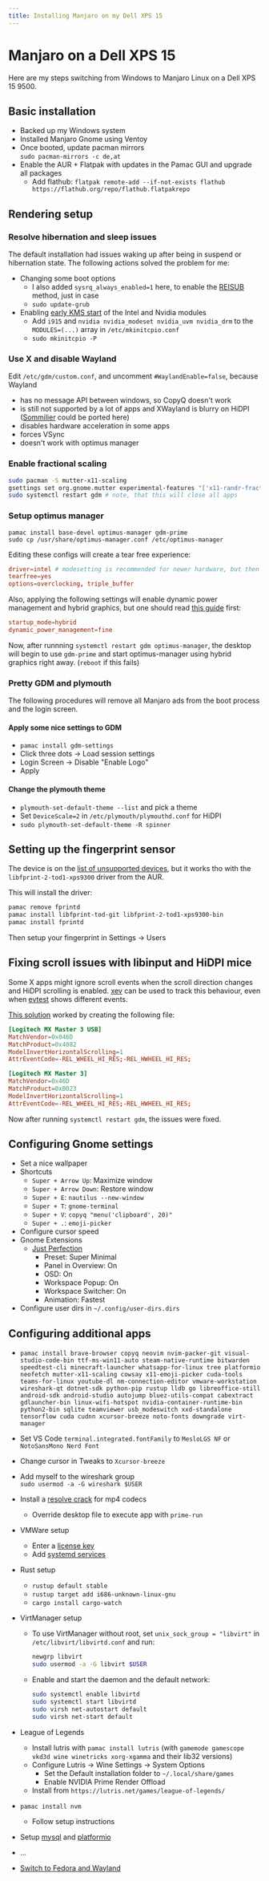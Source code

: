 ```yaml
---
title: Installing Manjaro on my Dell XPS 15
---
```


# Manjaro on a Dell XPS 15

Here are my steps switching from Windows to Manjaro Linux on a Dell XPS 15 9500.

## Basic installation

- Backed up my Windows system
- Installed Manjaro Gnome using Ventoy
- Once booted, update pacman mirrors  
  `sudo pacman-mirrors -c de,at`
- Enable the AUR + Flatpak with updates in the Pamac GUI and upgrade all packages
  - Add flathub: `flatpak remote-add --if-not-exists flathub https://flathub.org/repo/flathub.flatpakrepo`

## Rendering setup

### Resolve hibernation and sleep issues

The default installation had issues waking up after being in suspend or hibernation state. The following actions solved the problem for me:

- Changing some boot options
  - I also added `sysrq_always_enabled=1` here, to enable the [REISUB](https://forum.manjaro.org/t/howto-reboot-turn-off-your-frozen-computer-reisub-reisuo/3855) method, just in case
  - `sudo update-grub`
- Enabling [early KMS start](https://wiki.archlinux.org/title/kernel_mode_setting#Early_KMS_start) of the Intel and Nvidia modules
  - Add `i915` and `nvidia nvidia_modeset nvidia_uvm nvidia_drm` to the `MODULES=(...)` array in `/etc/mkinitcpio.conf`
  - `sudo mkinitcpio -P`

### Use X and disable Wayland

Edit `/etc/gdm/custom.conf`, and uncomment `#WaylandEnable=false`, because Wayland

- has no message API between windows, so CopyQ doesn't work
- is still not supported by a lot of apps and XWayland is blurry on HiDPI ([Sommilier](https://chromium.googlesource.com/chromiumos/platform2/+/master/vm_tools/sommelier/) could be ported here)
- disables hardware acceleration in some apps
- forces VSync
- doesn't work with optimus manager

### Enable fractional scaling

```bash
sudo pacman -S mutter-x11-scaling
gsettings set org.gnome.mutter experimental-features "['x11-randr-fractional-scaling']"
sudo systemctl restart gdm # note, that this will close all apps
```

### Setup optimus manager

```
pamac install base-devel optimus-manager gdm-prime
sudo cp /usr/share/optimus-manager.conf /etc/optimus-manager
```

Editing these configs will create a tear free experience:

```conf title='/etc/optimus-manager/optimus-manager.conf'
driver=intel # modesetting is recommended for newer hardware, but then tearfree only works with xorg-server-git for now
tearfree=yes
options=overclocking, triple_buffer
```

Also, applying the following settings will enable dynamic power management and hybrid graphics, but one should read [this guide](https://github.com/Askannz/optimus-manager/wiki/A-guide--to-power-management-options#configuration-1--dynamic-power-management-inside-the-nvidia-driver-runtime-d3-power-management) first:

```conf title='/etc/optimus-manager/optimus-manager.conf'
startup_mode=hybrid
dynamic_power_management=fine
```

Now, after runnning `systemctl restart gdm optimus-manager`, the desktop will begin to use `gdm-prime` and start optimus-manager using hybrid graphics right away. (`reboot` if this fails)

### Pretty GDM and plymouth

The following procedures will remove all Manjaro ads from the boot process and the login screen.

#### Apply some nice settings to GDM

- `pamac install gdm-settings`
- Click three dots -> Load session settings
- Login Screen -> Disable "Enable Logo"
- Apply

#### Change the plymouth theme

- `plymouth-set-default-theme --list` and pick a theme
- Set `DeviceScale=2` in `/etc/plymouth/plymouthd.conf` for HiDPI
- `sudo plymouth-set-default-theme -R spinner`

## Setting up the fingerprint sensor

The device is on the [list of unsupported devices](https://gitlab.freedesktop.org/libfprint/wiki/-/wikis/Unsupported-Devices), but it works tho with the `libfprint-2-tod1-xps9300` driver from the AUR.

This will install the driver:

```bash
pamac remove fprintd
pamac install libfprint-tod-git libfprint-2-tod1-xps9300-bin
pamac install fprintd
```

Then setup your fingerprint in Settings -> Users

## Fixing scroll issues with libinput and HiDPI mice

Some X apps might ignore scroll events when the scroll direction changes and HiDPI scrolling is enabled. [xev](https://archlinux.org/packages/extra/x86_64/xorg-xev/) can be used to track this behaviour, even when [evtest](https://archlinux.org/packages/community/x86_64/evtest/) shows different events.

[This solution](https://forum.manjaro.org/t/logitech-mx-master-vertical-scroll-issue/100859/4) worked by creating the following file:

```toml title='/etc/libinput/local-overrides.quirks'
[Logitech MX Master 3 USB]
MatchVendor=0x046D
MatchProduct=0x4082
ModelInvertHorizontalScrolling=1
AttrEventCode=-REL_WHEEL_HI_RES;-REL_HWHEEL_HI_RES;

[Logitech MX Master 3]
MatchVendor=0x46D
MatchProduct=0xB023
ModelInvertHorizontalScrolling=1
AttrEventCode=-REL_WHEEL_HI_RES;-REL_HWHEEL_HI_RES;
```

Now after running `systemctl restart gdm`, the issues were fixed.

## Configuring Gnome settings

- Set a nice wallpaper
- Shortcuts
  - `Super + Arrow Up`: Maximize window
  - `Super + Arrow Down`: Restore window
  - `Super + E`: `nautilus --new-window`
  - `Super + T`: `gnome-terminal`
  - `Super + V`: `copyq "menu('clipboard', 20)"`
  - `Super + .`: `emoji-picker`
- Configure cursor speed
- Gnome Extensions
  - [Just Perfection](https://extensions.gnome.org/extension/3843/just-perfection/)
    - Preset: Super Minimal
    - Panel in Overview: On
    - OSD: On
    - Workspace Popup: On
    - Workspace Switcher: On
    - Animation: Fastest
- Configure user dirs in `~/.config/user-dirs.dirs`

## Configuring additional apps

- `pamac install brave-browser copyq neovim nvim-packer-git visual-studio-code-bin ttf-ms-win11-auto steam-native-runtime bitwarden speedtest-cli minecraft-launcher whatsapp-for-linux tree platformio neofetch mutter-x11-scaling cowsay x11-emoji-picker cuda-tools teams-for-linux youtube-dl nm-connection-editor vmware-workstation wireshark-qt dotnet-sdk python-pip rustup lldb go libreoffice-still android-sdk android-studio autojump bluez-utils-compat cabextract gdlauncher-bin linux-wifi-hotspot nvidia-container-runtime-bin python2-bin sqlite teamviewer usb_modeswitch xxd-standalone tensorflow cuda cudnn xcursor-breeze noto-fonts downgrade virt-manager`

- Set VS Code `terminal.integrated.fontFamily` to `MesloLGS NF` or `NotoSansMono Nerd Font`
- Change cursor in Tweaks to `Xcursor-breeze`
- Add myself to the wireshark group  
  `sudo usermod -a -G wireshark $USER`
- Install a [resolve crack](https://www.reddit.com/user/GermanAcId/comments/yxssux/this_is_probably_what_youre_looking_for/) for mp4 codecs
  - Override desktop file to execute app with `prime-run`
- VMWare setup
  - Enter a [license key](https://web.archive.org/web/20221202083641/https://gist.github.com/williamgh2019/cc2ad94cc18cb930a0aab42ed8d39e6f)
  - Add [systemd services](https://communities.vmware.com/t5/VMware-Workstation-Pro-Documents/Workstation-support-on-Linux-using-systemd/ta-p/2792857)
- Rust setup
  - `rustup default stable`
  - `rustup target add i686-unknown-linux-gnu`
  - `cargo install cargo-watch`
- VirtManager setup
  - To use VirtManager without root, set `unix_sock_group = "libvirt"` in `/etc/libvirt/libvirtd.conf` and run:
    ```bash
    newgrp libvirt
    sudo usermod -a -G libvirt $USER
    ```
  - Enable and start the daemon and the default network:
    ```bash
    sudo systemctl enable libvirtd
    sudo systemctl start libvirtd
    sudo virsh net-autostart default
    sudo virsh net-start default
    ```
- League of Legends
  - Install lutris with `pamac install lutris` (with `gamemode gamescope vkd3d wine winetricks xorg-xgamma` and their lib32 versions)
  - Configure Lutris -> Wine Settings -> System Options
    - Set the Default installation folder to `~/.local/share/games`
    - Enable NVIDIA Prime Render Offload
  - Install from `https://lutris.net/games/league-of-legends/`
- `pamac install nvm`
  - Follow setup instructions
- Setup [mysql](./mysql.md) and [platformio](../../../tools/platform-io.mdx)
- ...
- [Switch to Fedora and Wayland](../fedora/xps-17-fedora-setup.md)
